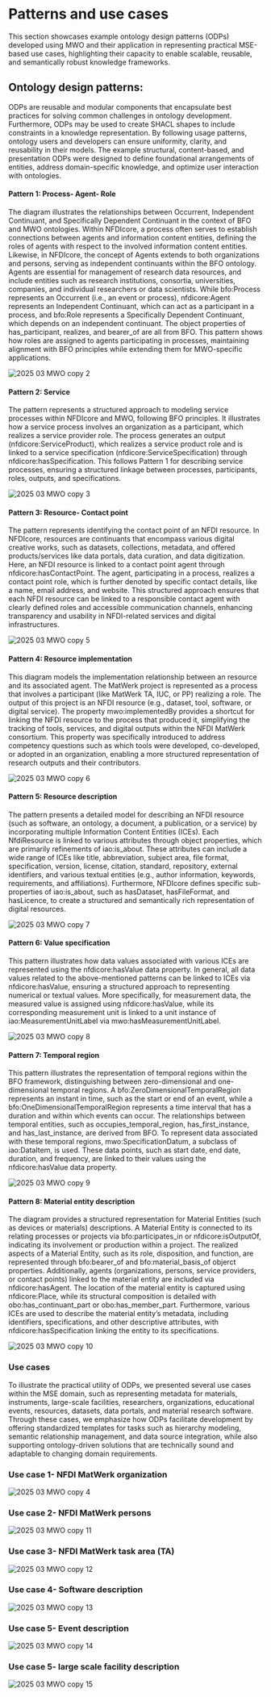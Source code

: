 # Patterns and use cases
This section showcases example ontology design patterns (ODPs) developed using MWO and their application in representing practical MSE-based use cases, highlighting their capacity to enable scalable, reusable, and semantically robust knowledge frameworks. 

## Ontology design patterns: 
ODPs are reusable and modular components that encapsulate best practices for solving common challenges in ontology development. Furthermore, ODPs may be used to create SHACL shapes to include constraints in a knowledge representation. By following usage patterns, ontology users and developers can ensure uniformity, clarity, and reusability in their models. The example structural, content-based, and presentation ODPs were designed to define foundational arrangements of entities, address domain-specific knowledge, and optimize user interaction with ontologies. 

#### Pattern 1: Process- Agent- Role
The diagram illustrates the relationships between Occurrent, Independent Continuant, and Specifically Dependent Continuant in the context of BFO and MWO ontologies. Within NFDIcore, a process often serves to establish connections between agents and information content entities, defining the roles of agents with respect to the involved information content entities. Likewise, in NFDIcore, the concept of Agents extends to both organizations and persons, serving as independent continuants within the BFO ontology. Agents are essential for management of research data resources, and include entities such as research institutions, consortia, universities, companies, and individual researchers or data scientists. While bfo:Process represents an Occurrent (i.e., an event or process), nfdicore:Agent represents an Independent Continuant, which can act as a participant in a process, and bfo:Role represents a Specifically Dependent Continuant, which depends on an independent continuant. The object properties of has_participant, realizes, and bearer_of are all from BFO. This pattern shows how roles are assigned to agents participating in processes, maintaining alignment with BFO principles while extending them for MWO-specific applications.

 ![2025 03 MWO copy 2](https://github.com/user-attachments/assets/9b4f7c59-e108-4180-a99c-bb201dafdeda)

#### Pattern 2: Service
The pattern represents a structured approach to modeling service processes within NFDIcore and MWO, following BFO principles. It illustrates how a service process involves an organization as a participant, which realizes a service provider role. The process generates an output (nfdicore:ServiceProduct), which realizes a service product role and is linked to a service specification (nfdicore:ServiceSpecification) through nfdicore:hasSpecification. This follows Pattern 1 for describing service processes, ensuring a structured linkage between processes, participants, roles, outputs, and specifications. 

![2025 03 MWO copy 3](https://github.com/user-attachments/assets/6e500665-287c-4731-8859-44b264337515)

#### Pattern 3: Resource- Contact point
The pattern represents identifying the contact point of an NFDI resource. In NFDIcore, resources are continuants that encompass various digital creative works, such as datasets, collections, metadata, and offered products/services like data portals, data curation, and data digitization. Here, an NFDI resource is linked to a contact point agent through nfdicore:hasContactPoint. The agent, participating in a process, realizes a contact point role, which is further denoted by specific contact details, like a name, email address, and website. This structured approach ensures that each NFDI resource can be linked to a responsible contact agent with clearly defined roles and accessible communication channels, enhancing transparency and usability in NFDI-related services and digital infrastructures.

![2025 03 MWO copy 5](https://github.com/user-attachments/assets/1022fa00-eacc-47db-9a43-263774e472b7)

#### Pattern 4: Resource implementation
This diagram models the implementation relationship between an resource and its associated agent. The MatWerk project is represented as a process that involves a participant (like MatWerk TA, IUC, or PP) realizing a role. The output of this project is an NFDI resource (e.g., dataset, tool, software, or digital service). The property mwo:implementedBy provides a shortcut for linking the NFDI resource to the process that produced it, simplifying the tracking of tools, services, and digital outputs within the NFDI MatWerk consortium. This property was specifically introduced to address competency questions such as which tools were developed, co-developed, or adopted in an organization, enabling a more structured representation of research outputs and their contributors. 

 ![2025 03 MWO copy 6](https://github.com/user-attachments/assets/f1cd8c4d-bcc3-4152-a530-faa3ffa6f734)

#### Pattern 5: Resource description
The pattern presents a detailed model for describing an NFDI resource (such as software, an ontology, a document, a publication, or a service) by incorporating multiple Information Content Entities (ICEs). Each NfdiResource is linked to various attributes through object properties, which are primarily refinements of iao:is_about. These attributes can include a wide range of ICEs like title, abbreviation, subject area, file format, specification, version, license, citation, standard, repository, external identifiers, and various textual entities (e.g., author information, keywords, requirements, and affiliations). Furthermore, NFDIcore defines specific sub-properties of iao:is_about, such as hasDataset, hasFileFormat, and hasLicence, to create a structured and semantically rich representation of digital resources.  

 ![2025 03 MWO copy 7](https://github.com/user-attachments/assets/01a45854-c291-468b-910d-3e8084b622af)

#### Pattern 6: Value specification
This pattern illustrates how data values associated with various ICEs are represented using the nfdicore:hasValue data property. In general, all data values related to the above-mentioned patterns can be linked to ICEs via nfdicore:hasValue, ensuring a structured approach to representing numerical or textual values. More specifically, for measurement data, the measured value is assigned using nfdicore:hasValue, while its corresponding measurement unit is linked to a unit instance of iao:MeasurementUnitLabel via mwo:hasMeasurementUnitLabel. 

![2025 03 MWO copy 8](https://github.com/user-attachments/assets/36e08837-8ba8-495e-a158-d7fdf1f0194c)

#### Pattern 7: Temporal region
This pattern illustrates the representation of temporal regions within the BFO framework, distinguishing between zero-dimensional and one-dimensional temporal regions. A bfo:ZeroDimensionalTemporalRegion represents an instant in time, such as the start or end of an event, while a bfo:OneDimensionalTemporalRegion represents a time interval that has a duration and within which events can occur. The relationships between temporal entities, such as occupies_temporal_region, has_first_instance, and has_last_instance, are derived from BFO. To represent data associated with these temporal regions, mwo:SpecificationDatum, a subclass of iao:DataItem, is used. These data points, such as start date, end date, duration, and frequency, are linked to their values using the nfdicore:hasValue data property.
 
 ![2025 03 MWO copy 9](https://github.com/user-attachments/assets/136eef32-a837-4ee7-8949-a0d39a169ef5)

#### Pattern 8: Material entity description
The diagram provides a structured representation for Material Entities (such as devices or materials) descriptions. A Material Entity is connected to its relating processes or projects via bfo:participates_in or nfdicore:isOutputOf, indicating its involvement or production within a project. The realized aspects of a Material Entity, such as its role, disposition, and function, are represented through bfo:bearer_of and bfo:material_basis_of objerct properties. Additionally, agents (organizations, persons, service providers, or contact points) linked to the material entity are included via nfdicore:hasAgent. The location of the material entity is captured using nfdicore:Place, while its structural composition is detailed with obo:has_continuant_part or obo:has_member_part. Furthermore, various ICEs are used to describe the material entity’s metadata, including identifiers, specifications, and other descriptive attributes, with nfdicore:hasSpecification linking the entity to its specifications. 

![2025 03 MWO copy 10](https://github.com/user-attachments/assets/2d2fbdf9-2429-4688-9a54-b953ab36e07d)

### Use cases  
To illustrate the practical utility of ODPs, we presented several use cases within the MSE domain, such as representing metadata for materials, instruments, large-scale facilities, researchers, organizations, educational events, resources, datasets, data portals, and material research software. Through these cases, we emphasize how ODPs facilitate development by offering standardized templates for tasks such as hierarchy modeling, semantic relationship management, and data source integration, while also supporting ontology-driven solutions that are technically sound and adaptable to changing domain requirements.

### Use case 1- NFDI MatWerk organization

![2025 03 MWO copy 4](https://github.com/user-attachments/assets/becb1f14-db41-4716-88c1-a239ceeee9d1)

### Use case 2- NFDI MatWerk persons

![2025 03 MWO copy 11](https://github.com/user-attachments/assets/808f2078-a06c-4381-91a5-1e0d6a2d9cfa)

### Use case 3- NFDI MatWerk task area (TA)

![2025 03 MWO copy 12](https://github.com/user-attachments/assets/d034bf7c-8070-40a6-82f2-9b63ea334d3a)

### Use case 4- Software description

![2025 03 MWO copy 13](https://github.com/user-attachments/assets/8e44d969-4583-45fe-8b64-d7b4170b29a8)

### Use case 5- Event description

![2025 03 MWO copy 14](https://github.com/user-attachments/assets/295b675d-9daf-44d0-8aae-ecf03a347b05)

### Use case 5- large scale facility description

![2025 03 MWO copy 15](https://github.com/user-attachments/assets/dec7cbb2-376e-488a-915e-e743773937ce)
